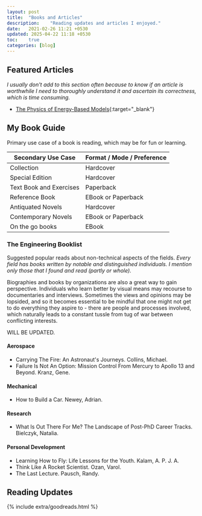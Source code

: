 ```yaml
---
layout:	post
title:	"Books and Articles"
description:	"Reading updates and articles I enjoyed."
date:	2021-02-26 11:21 +0530
updated: 2025-04-22 11:18 +0530
toc:	true
categories:	[blog]
---
```


## Featured Articles  

*I usually don't add to this section often because to know if an article is worthwhile I need to thoroughly understand it and ascertain its correctness, which is time consuming.*

- [The Physics of Energy-Based Models](https://physicsofebm.github.io/){:target="_blank"}  

## My Book Guide  

Primary use case of a book is reading, which may be for fun or learning.

| Secondary Use Case           | Format / Mode / Preference   |
| ---------------------------- | ---------------------------- |
| Collection                   | Hardcover                    |
| Special Edition              | Hardcover                    |
| Text Book and Exercises      | Paperback                    |
| Reference Book               | EBook or Paperback           |
| Antiquated Novels            | Hardcover                    |
| Contemporary Novels          | EBook or Paperback           |
| On the go books              | EBook                        |

### The Engineering Booklist  

Suggested popular reads about non-technical aspects of the fields. *Every field has books written by notable and distinguished individuals. I mention only those that I found and read (partly or whole).*

Biographies and books by organizations are also a great way to gain perspective. Individuals who learn better by visual means may recourse to documentaries and interviews. Sometimes the views and opinions may be lopsided, and so it becomes essential to be mindful that one might not get to do everything they aspire to - there are people and processes involved, which naturally leads to a constant tussle from tug of war between conflicting interests.

WILL BE UPDATED.

#### Aerospace

- Carrying The Fire: An Astronaut's Journeys. Collins, Michael.
- Failure Is Not An Option: Mission Control From Mercury to Apollo 13 and Beyond. Kranz, Gene.

#### Mechanical

- How to Build a Car. Newey, Adrian.

#### Research

- What Is Out There For Me? The Landscape of Post-PhD Career Tracks. Bielczyk, Natalia.

#### Personal Development

- Learning How to Fly: Life Lessons for the Youth. Kalam, A. P. J. A.
- Think Like A Rocket Scientist. Ozan, Varol.
- The Last Lecture. Pausch, Randy.

## Reading Updates  

{% include extra/goodreads.html %}
